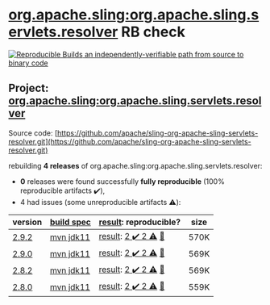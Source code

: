[org.apache.sling:org.apache.sling.servlets.resolver](https://search.maven.org/artifact/org.apache.sling/org.apache.sling.servlets.resolver/) RB check
=======

[![Reproducible Builds](https://reproducible-builds.org/images/logos/rb.svg) an independently-verifiable path from source to binary code](https://reproducible-builds.org/)

## Project: [org.apache.sling:org.apache.sling.servlets.resolver](https://search.maven.org/artifact/org.apache.sling/org.apache.sling.servlets.resolver/)

Source code: [https://github.com/apache/sling-org-apache-sling-servlets-resolver.git](https://github.com/apache/sling-org-apache-sling-servlets-resolver.git)

rebuilding **4 releases** of org.apache.sling:org.apache.sling.servlets.resolver:
- **0** releases were found successfully **fully reproducible** (100% reproducible artifacts :heavy_check_mark:),
- 4 had issues (some unreproducible artifacts :warning:):

| version | [build spec](/BUILDSPEC.md) | [result](https://reproducible-builds.org/docs/jvm/): reproducible? | size |
| -- | --------- | ------ | -- |
| [2.9.2](https://search.maven.org/artifact/org.apache.sling/org.apache.sling.servlets.resolver/2.9.2/pom) | [mvn jdk11](org.apache.sling.servlets.resolver-2.9.2.buildspec) | [result](org.apache.sling.servlets.resolver-2.9.2.buildinfo): [2 :heavy_check_mark:  2 :warning:](org.apache.sling.servlets.resolver-2.9.2.buildcompare) [:memo:](https://github.com/apache/sling-org-apache-sling-servlets-resolver/pull/28) | 570K |
| [2.9.0](https://search.maven.org/artifact/org.apache.sling/org.apache.sling.servlets.resolver/2.9.0/pom) | [mvn jdk11](org.apache.sling.servlets.resolver-2.9.0.buildspec) | [result](org.apache.sling.servlets.resolver-2.9.0.buildinfo): [2 :heavy_check_mark:  2 :warning:](org.apache.sling.servlets.resolver-2.9.0.buildcompare) [:memo:](https://github.com/apache/sling-org-apache-sling-servlets-resolver/pull/28) | 569K |
| [2.8.2](https://search.maven.org/artifact/org.apache.sling/org.apache.sling.servlets.resolver/2.8.2/pom) | [mvn jdk11](org.apache.sling.servlets.resolver-2.8.2.buildspec) | [result](org.apache.sling.servlets.resolver-2.8.2.buildinfo): [2 :heavy_check_mark:  2 :warning:](org.apache.sling.servlets.resolver-2.8.2.buildcompare) [:memo:](https://github.com/apache/sling-org-apache-sling-servlets-resolver/pull/28) | 569K |
| [2.8.0](https://search.maven.org/artifact/org.apache.sling/org.apache.sling.servlets.resolver/2.8.0/pom) | [mvn jdk11](org.apache.sling.servlets.resolver-2.8.0.buildspec) | [result](org.apache.sling.servlets.resolver-2.8.0.buildinfo): [2 :heavy_check_mark:  2 :warning:](org.apache.sling.servlets.resolver-2.8.0.buildcompare) [:memo:](https://github.com/apache/sling-org-apache-sling-servlets-resolver/pull/28) | 559K |
